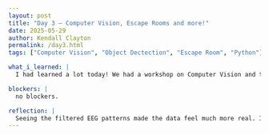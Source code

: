 ```yaml
---
layout: post
title: "Day 3 – Computer Vision, Escape Rooms and more!"
date: 2025-05-29
author: Kendall Clayton
permalink: /day3.html
tags: ["Computer Vision", "Object Dectection", "Escape Room", "Python"]

what_i_learned: |
  I had learned a lot today! We had a workshop on Computer Vision and this is where I was able to take various images on Teachable Machine which I did not know was a website that Google had. In addition to this, we had also used Yolo v8 which I learned a lot about and its usage of Object Dectection. Then, I had my Python 101 class and this is wher

blockers: |
  no blockers.

reflection: |
  Seeing the filtered EEG patterns made the data feel much more real. I’m starting to see how crucial clean inputs are before even thinking about classification. Tomorrow, I’ll start prototyping a live attention monitor using thresholding on alpha power levels.
---
```

